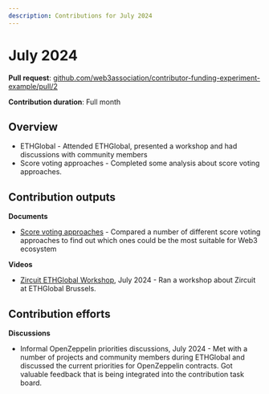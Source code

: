 ```yaml
---
description: Contributions for July 2024
---
```


# July 2024

**Pull request**: [github.com/web3association/contributor-funding-experiment-example/pull/2](https://github.com/web3association/contributor-funding-experiment-example/pull/2)

**Contribution duration**: Full month



## **Overview**

* ETHGlobal - Attended ETHGlobal, presented a workshop and had discussions with community members
* Score voting approaches - Completed some analysis about score voting approaches. &#x20;



## **Contribution outputs**



**Documents**

* [Score voting approaches](https://docs.treasuries.co/voting/score-voting-approaches) - Compared a number of different score voting approaches to find out which ones could be the most suitable for Web3 ecosystem&#x20;


**Videos**

* [Zircuit ETHGlobal Workshop](https://www.youtube.com/watch?v=7Cj\_rTfR4vs), July 2024 - Ran a workshop about Zircuit at ETHGlobal Brussels.



## **Contribution efforts**



**Discussions**

* Informal OpenZeppelin priorities discussions, July 2024 - Met with a number of projects and community members during ETHGlobal and discussed the current priorities for OpenZeppelin contracts. Got valuable feedback that is being integrated into the contribution task board.
